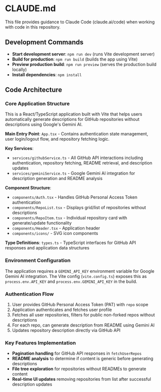 # CLAUDE.md

This file provides guidance to Claude Code (claude.ai/code) when working with code in this repository.

## Development Commands

- **Start development server**: `npm run dev` (runs Vite development server)
- **Build for production**: `npm run build` (builds the app using Vite)
- **Preview production build**: `npm run preview` (serves the production build locally)
- **Install dependencies**: `npm install`

## Code Architecture

### Core Application Structure

This is a React/TypeScript application built with Vite that helps users automatically generate descriptions for GitHub repositories without descriptions using Google's Gemini AI.

**Main Entry Point**: `App.tsx` - Contains authentication state management, user login/logout flow, and repository fetching logic.

**Key Services**:
- `services/githubService.ts` - All GitHub API interactions including authentication, repository fetching, README retrieval, and description updates
- `services/geminiService.ts` - Google Gemini AI integration for description generation and README analysis

**Component Structure**:
- `components/Auth.tsx` - Handles GitHub Personal Access Token authentication
- `components/RepoList.tsx` - Displays grid/list of repositories without descriptions
- `components/RepoItem.tsx` - Individual repository card with generate/update functionality
- `components/Header.tsx` - Application header
- `components/icons/` - SVG icon components

**Type Definitions**: `types.ts` - TypeScript interfaces for GitHub API responses and application data structures

### Environment Configuration

The application requires a `GEMINI_API_KEY` environment variable for Google Gemini AI integration. The Vite config (`vite.config.ts`) exposes this as `process.env.API_KEY` and `process.env.GEMINI_API_KEY` in the build.

### Authentication Flow

1. User provides GitHub Personal Access Token (PAT) with `repo` scope
2. Application authenticates and fetches user profile
3. Fetches all user repositories, filters for public non-forked repos without descriptions
4. For each repo, can generate description from README using Gemini AI
5. Updates repository description directly via GitHub API

### Key Features Implementation

- **Pagination handling** for GitHub API responses in `fetchUserRepos`
- **README analysis** to determine if content is generic before generating descriptions
- **File tree exploration** for repositories without READMEs to generate content
- **Real-time UI updates** removing repositories from list after successful description updates